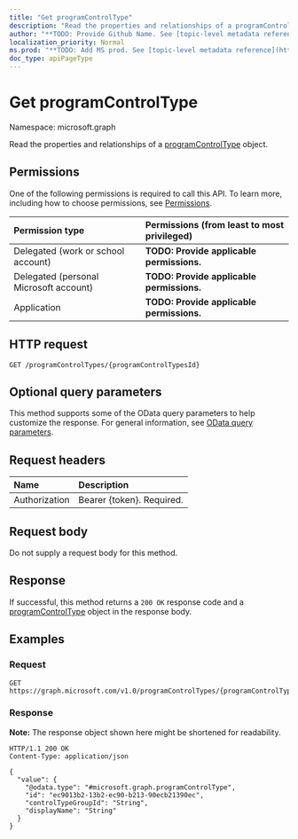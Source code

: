 ```yaml
---
title: "Get programControlType"
description: "Read the properties and relationships of a programControlType object."
author: "**TODO: Provide Github Name. See [topic-level metadata reference](https://msgo.azurewebsites.net/add/document/guidelines/metadata.html#topic-level-metadata)**"
localization_priority: Normal
ms.prod: "**TODO: Add MS prod. See [topic-level metadata reference](https://msgo.azurewebsites.net/add/document/guidelines/metadata.html#topic-level-metadata)**"
doc_type: apiPageType
---
```


# Get programControlType
Namespace: microsoft.graph



Read the properties and relationships of a [programControlType](../resources/programcontroltype.md) object.

## Permissions
One of the following permissions is required to call this API. To learn more, including how to choose permissions, see [Permissions](/graph/permissions-reference).

|Permission type|Permissions (from least to most privileged)|
|:---|:---|
|Delegated (work or school account)|**TODO: Provide applicable permissions.**|
|Delegated (personal Microsoft account)|**TODO: Provide applicable permissions.**|
|Application|**TODO: Provide applicable permissions.**|

## HTTP request

<!-- {
  "blockType": "ignored"
}
-->
``` http
GET /programControlTypes/{programControlTypesId}
```

## Optional query parameters
This method supports some of the OData query parameters to help customize the response. For general information, see [OData query parameters](/graph/query-parameters).

## Request headers
|Name|Description|
|:---|:---|
|Authorization|Bearer {token}. Required.|

## Request body
Do not supply a request body for this method.

## Response

If successful, this method returns a `200 OK` response code and a [programControlType](../resources/programcontroltype.md) object in the response body.

## Examples

### Request
<!-- {
  "blockType": "request",
  "name": "get_programcontroltype"
}
-->
``` http
GET https://graph.microsoft.com/v1.0/programControlTypes/{programControlTypesId}
```


### Response
**Note:** The response object shown here might be shortened for readability.
<!-- {
  "blockType": "response",
  "truncated": true,
  "@odata.type": "microsoft.graph.programControlType"
}
-->
``` http
HTTP/1.1 200 OK
Content-Type: application/json

{
  "value": {
    "@odata.type": "#microsoft.graph.programControlType",
    "id": "ec9013b2-13b2-ec90-b213-90ecb21390ec",
    "controlTypeGroupId": "String",
    "displayName": "String"
  }
}
```

